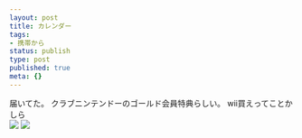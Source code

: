```yaml
---
layout: post
title: カレンダー
tags:
- 携帯から
status: publish
type: post
published: true
meta: {}
---
```

<div class="caption">届いてた。
クラブニンテンドーのゴールド会員特典らしい。
wii買えってことかしら</div>
<div class="photo"><img src="http://wo.skr.jp/images/uploads/blog-photo-1165635900.91-0.jpg" />
<img src="http://wo.skr.jp/images/uploads/blog-photo-1165635900.91-1.jpg" /></div>
